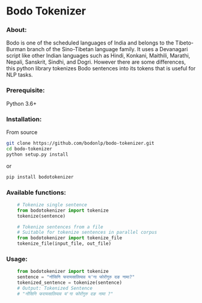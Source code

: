 Bodo Tokenizer
==============
### About:
Bodo is one of the scheduled languages of India and belongs to the Tibeto-Burman branch of the Sino-Tibetan language family. It uses a Devanagari script like other Indian languages such as Hindi, Konkani, Maithili, Marathi, Nepali, Sanskrit, Sindhi, and Dogri. However there are some differences, this python library tokenizes Bodo sentences into its tokens that is useful for NLP tasks.

### Prerequisite:
Python 3.6+

### Installation:
From source
```bash
git clone https://github.com/bodonlp/bodo-tokenizer.git
cd bodo-tokenizer
python setup.py install
```
or 
```bash
pip install bodotokenizer
```
### Available functions:
```python
    # Tokenize single sentence
    from bodotokenizer import tokenize
    tokenize(sentence)
```
```python
    # Tokenize sentences from a file
    # Suitable for tokenize sentences in parallel corpus
    from bodotokenizer import tokenize_file
    tokenize_file(input_file, out_file)
```
### Usage:
```python
    from bodotokenizer import tokenize
    sentence = "नोंसिनि फरायसालियाव य'गा फोरोंगुरु दङ नामा?"
    tokenized_sentence = tokenize(sentence)
    # Output: Tokenized Sentence
    # "नोंसिनि फरायसालियाव य'गा फोरोंगुरु दङ नामा ?"
```